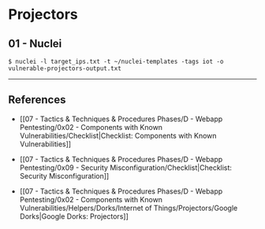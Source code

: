 # Projectors

## 01 - Nuclei

```
$ nuclei -l target_ips.txt -t ~/nuclei-templates -tags iot -o vulnerable-projectors-output.txt
```

---
## References

- [[07 - Tactics & Techniques & Procedures Phases/D - Webapp Pentesting/0x02 - Components with Known Vulnerabilities/Checklist|Checklist: Components with Known Vulnerabilities]]

- [[07 - Tactics & Techniques & Procedures Phases/D - Webapp Pentesting/0x09 - Security Misconfiguration/Checklist|Checklist: Security Misconfiguration]]

- [[07 - Tactics & Techniques & Procedures Phases/D - Webapp Pentesting/0x02 - Components with Known Vulnerabilities/Helpers/Dorks/Internet of Things/Projectors/Google Dorks|Google Dorks: Projectors]]